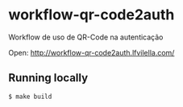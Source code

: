 <!-- [![license](https://img.shields.io/github/license/lfvilella/my-portifolio.svg)](https://github.com/lfvilella/my-portifolio/blob/master/LICENSE) -->

# workflow-qr-code2auth

Workflow de uso de QR-Code na autenticação

Open: http://workflow-qr-code2auth.lfvilella.com/

## Running locally

    $ make build
